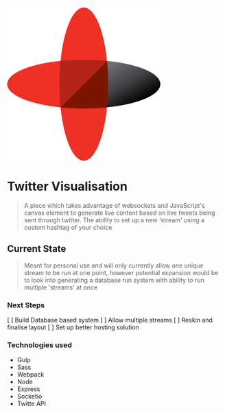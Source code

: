 ![Twitter Logo](./src/assets/img/sigma-logo-alt.svg)
# Twitter Visualisation 
> A piece which takes advantage of websockets and JavaScript's canvas element to generate live content based on live tweets being sent through twitter. The ability to set up a new 'stream' using a custom hashtag of your choice

## Current State
> Meant for personal use and will only currently allow one unique stream to be run at one point, however potential expansion would be to look into generating a database run system with ability to run multiple 'streams' at once

### Next Steps
[ ]  Build Database based system
[ ]  Allow multiple streams
[ ]  Reskin and finalise layout
[ ]  Set up better hosting solution

### Technologies used
* Gulp
* Sass
* Webpack
* Node
* Express
* Socketio
* Twitte API
